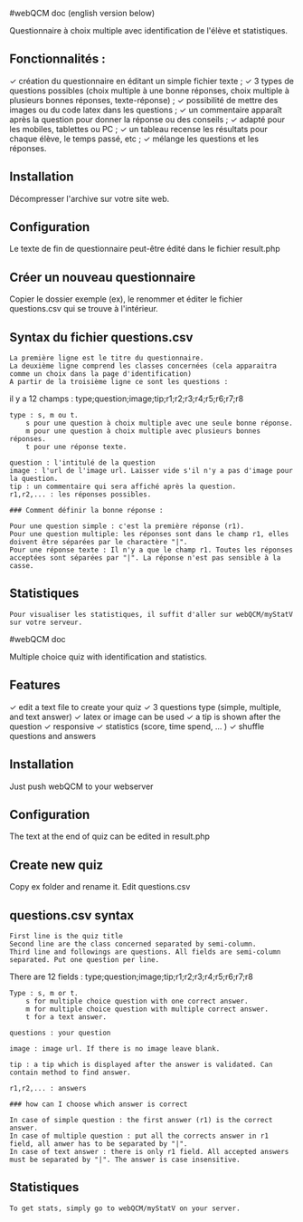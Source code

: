 #webQCM doc (english version below)

Questionnaire à choix multiple avec identification de l'élève et statistiques.

## Fonctionnalités :

✓ création du questionnaire en éditant un simple fichier texte ;
✓ 3 types de questions possibles (choix multiple à une bonne réponses, choix multiple à plusieurs bonnes réponses, texte-réponse) ;
✓ possibilité de mettre des images ou du code latex dans les questions ;
✓ un commentaire apparaît après la question pour donner la réponse ou des conseils ;
✓ adapté pour les mobiles, tablettes ou PC ;
✓ un tableau recense les résultats pour chaque élève, le temps passé, etc ;
✓ mélange les questions et les réponses.

## Installation

Décompresser l'archive sur votre site web.

## Configuration

Le texte de fin de questionnaire peut-être édité dans le fichier result.php

## Créer un nouveau questionnaire

Copier le dossier exemple (ex), le renommer et éditer le fichier questions.csv qui se trouve à l'intérieur.

## Syntax du fichier questions.csv

    La première ligne est le titre du questionnaire.
    La deuxième ligne comprend les classes concernées (cela apparaitra comme un choix dans la page d'identification)
    A partir de la troisième ligne ce sont les questions :

il y a 12 champs : type;question;image;tip;r1;r2;r3;r4;r5;r6;r7;r8

    type : s, m ou t.
        s pour une question à choix multiple avec une seule bonne réponse.
        m pour une question à choix multiple avec plusieurs bonnes réponses.
        t pour une réponse texte.

    question : l'intitulé de la question
    image : l'url de l'image url. Laisser vide s'il n'y a pas d'image pour la question.
    tip : un commentaire qui sera affiché après la question.
    r1,r2,... : les réponses possibles.

	### Comment définir la bonne réponse :

    Pour une question simple : c'est la première réponse (r1).
    Pour une question multiple: les réponses sont dans le champ r1, elles doivent être séparées par le charactère "|".
    Pour une réponse texte : Il n'y a que le champ r1. Toutes les réponses acceptées sont séparées par "|". La réponse n'est pas sensible à la casse.
	
## Statistiques

    Pour visualiser les statistiques, il suffit d'aller sur webQCM/myStatV sur votre serveur.

#webQCM doc

Multiple choice quiz with identification and statistics.

## Features

✓ edit a text file to create your quiz
✓ 3 questions type (simple, multiple, and text answer)
✓ latex or image can be used
✓ a tip is shown after the question
✓ responsive
✓ statistics (score, time spend, ... )
✓ shuffle questions and answers

## Installation

Just push webQCM to your webserver

## Configuration

The text at the end of quiz can be edited in result.php

## Create new quiz

Copy ex folder and rename it. Edit questions.csv

## questions.csv syntax

    First line is the quiz title
    Second line are the class concerned separated by semi-column.
    Third line and followings are questions. All fields are semi-column separated. Put one question per line.

There are 12 fields : type;question;image;tip;r1;r2;r3;r4;r5;r6;r7;r8

    Type : s, m or t.
        s for multiple choice question with one correct answer.
        m for multiple choice question with multiple correct answer.
        t for a text answer.

    questions : your question

    image : image url. If there is no image leave blank.

    tip : a tip which is displayed after the answer is validated. Can contain method to find answer.

    r1,r2,... : answers

    ### how can I choose which answer is correct

    In case of simple question : the first answer (r1) is the correct answer.
    In case of multiple question : put all the corrects answer in r1 field, all anwer has to be separated by "|".
    In case of text answer : there is only r1 field. All accepted answers must be separated by "|". The answer is case insensitive.

## Statistiques

    To get stats, simply go to webQCM/myStatV on your server.